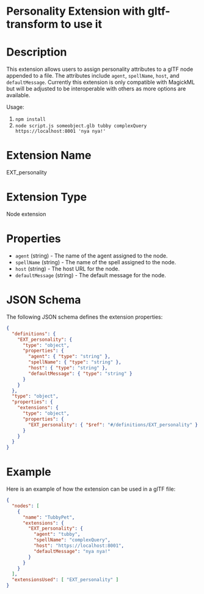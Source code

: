 # Personality Extension with gltf-transform to use it


# Description

This extension allows users to assign personality attributes to a glTF node appended to a file. The attributes include `agent`, `spellName`, `host`, and `defaultMessage`. Currently this extension is only compatible with MagickML but will be adjusted to be interoperable with others as more options are available.

Usage: 
1) `npm install`
2) `node script.js someobject.glb tubby complexQuery https://localhost:8001 'nya nya!'`

# Extension Name

EXT_personality

# Extension Type

Node extension

# Properties

- `agent` (string) - The name of the agent assigned to the node.
- `spellName` (string) - The name of the spell assigned to the node.
- `host` (string) - The host URL for the node.
- `defaultMessage` (string) - The default message for the node.

# JSON Schema

The following JSON schema defines the extension properties:
```json
{
  "definitions": {
    "EXT_personality": {
      "type": "object",
      "properties": {
        "agent": { "type": "string" },
        "spellName": { "type": "string" },
        "host": { "type": "string" },
        "defaultMessage": { "type": "string" }
      }
    }
  },
  "type": "object",
  "properties": {
    "extensions": {
      "type": "object",
      "properties": {
        "EXT_personality": { "$ref": "#/definitions/EXT_personality" }
      }
    }
  }
}
```
# Example

Here is an example of how the extension can be used in a glTF file:
```json
{
  "nodes": [
    {
      "name": "TubbyPet",
      "extensions": {
        "EXT_personality": {
          "agent": "tubby",
          "spellName": "complexQuery",
          "host": "https://localhost:8001",
          "defaultMessage": "nya nya!"
        }
      }
    }
  ],
  "extensionsUsed": [ "EXT_personality" ]
}
```